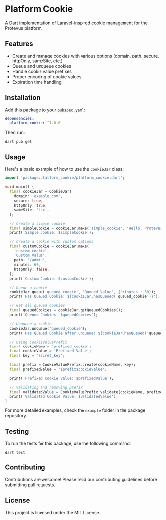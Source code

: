 # Platform Cookie

A Dart implementation of Laravel-inspired cookie management for the Protevus platform.

## Features

- Create and manage cookies with various options (domain, path, secure, httpOnly, sameSite, etc.)
- Queue and unqueue cookies
- Handle cookie value prefixes
- Proper encoding of cookie values
- Expiration time handling

## Installation

Add this package to your `pubspec.yaml`:

```yaml
dependencies:
  platform_cookie: ^1.0.0
```

Then run:

```
dart pub get
```

## Usage

Here's a basic example of how to use the `CookieJar` class:

```dart
import 'package:platform_cookie/platform_cookie.dart';

void main() {
  final cookieJar = CookieJar(
    domain: 'example.com',
    secure: true,
    httpOnly: true,
    sameSite: 'Lax',
  );

  // Create a simple cookie
  final simpleCookie = cookieJar.make('simple_cookie', 'Hello, Protevus!');
  print('Simple Cookie: $simpleCookie');

  // Create a cookie with custom options
  final customCookie = cookieJar.make(
    'custom_cookie',
    'Custom Value',
    path: '/admin',
    minutes: 60,
    httpOnly: false,
  );
  print('Custom Cookie: $customCookie');

  // Queue a cookie
  cookieJar.queue('queued_cookie', 'Queued Value', {'minutes': 30});
  print('Has Queued Cookie: ${cookieJar.hasQueued('queued_cookie')}');

  // Get all queued cookies
  final queuedCookies = cookieJar.getQueuedCookies();
  print('Queued Cookies: $queuedCookies');

  // Unqueue a cookie
  cookieJar.unqueue('queued_cookie');
  print('Has Queued Cookie after unqueue: ${cookieJar.hasQueued('queued_cookie')}');

  // Using CookieValuePrefix
  final cookieName = 'prefixed_cookie';
  final cookieValue = 'Prefixed Value';
  final key = 'secret_key';

  final prefix = CookieValuePrefix.create(cookieName, key);
  final prefixedValue = '$prefix$cookieValue';

  print('Prefixed Cookie Value: $prefixedValue');

  // Validating and removing prefix
  final validatedValue = CookieValuePrefix.validate(cookieName, prefixedValue, [key]);
  print('Validated Cookie Value: $validatedValue');
}
```

For more detailed examples, check the `example` folder in the package repository.

## Testing

To run the tests for this package, use the following command:

```
dart test
```

## Contributing

Contributions are welcome! Please read our contributing guidelines before submitting pull requests.

## License

This project is licensed under the MIT License.
